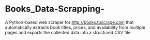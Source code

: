 # Books_Data-Scrapping-
A Python-based web scraper for http://books.toscrape.com that automatically extracts book titles, prices, and availability from multiple pages and exports the collected data into a structured CSV file.
